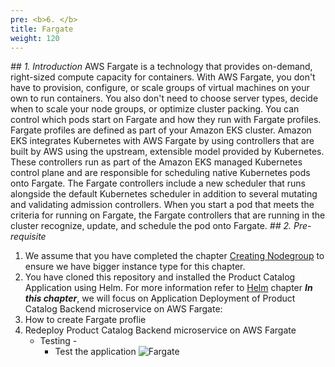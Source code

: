 ```yaml
---
pre: <b>6. </b>
title: Fargate
weight: 120
---
```

*## 1. Introduction*
AWS Fargate is a technology that provides on-demand, right-sized compute capacity for containers. With AWS Fargate, you don't have to provision, configure, or scale groups of virtual machines on your own to run containers. You also don't need to choose server types, decide when to scale your node groups, or optimize cluster packing. You can control which pods start on Fargate and how they run with Fargate profiles. Fargate profiles are defined as part of your Amazon EKS cluster.
Amazon EKS integrates Kubernetes with AWS Fargate by using controllers that are built by AWS using the upstream, extensible model provided by Kubernetes. These controllers run as part of the Amazon EKS managed Kubernetes control plane and are responsible for scheduling native Kubernetes pods onto Fargate. The Fargate controllers include a new scheduler that runs alongside the default Kubernetes scheduler in addition to several mutating and validating admission controllers. When you start a pod that meets the criteria for running on Fargate, the Fargate controllers that are running in the cluster recognize, update, and schedule the pod onto Fargate.
*## 2. Pre-requisite* 
1. We assume that you have completed the chapter [Creating Nodegroup](_/introduction/nodegroup_) to ensure we have bigger instance type for this chapter.
2. You have cloned this repository and installed the Product Catalog Application using Helm. For more information refer to [Helm](_/helm/deploy_) chapter
***In this chapter***, we will focus on Application Deployment of Product Catalog Backend microservice on AWS Fargate:
1. How to create Fargate proflie
2. Redeploy Product Catalog Backend microservice on AWS Fargate
    - Testing - 
        - Test the application 
![Fargate](_/static/images/fargate-arch.png_)
